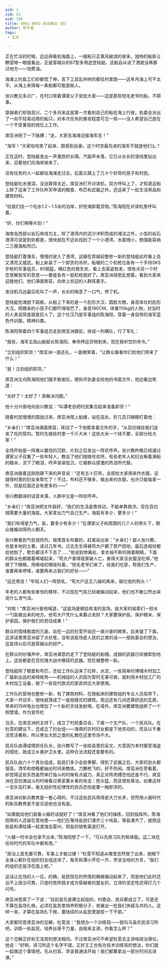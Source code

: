 ```yaml
---
aid: 2
zid: 61
uid: 108
title: 0002.0061-发动群众（四）
author: 吹牛者
tags: 
 - 正文

---
```




  正在忙活的时候，远远得看到海面上，一艘船只正乘风破浪的驶来，独特的船影让瞭望哨一眼就看出，正是穿越众的67型多用途登陆艇。这船自从进了港就没再挪过地方——怕费油。

  海滩上的盐工们却都慌了神，丢下工具乱哄哄的都往村里跑——这年月海上可不太平。从海上来得每一条船都可能是敌人。

  张兴教见多识广，在村口带着谭家父子安抚大家——这是那些短毛老爷的船，不碍事。

  穿越者们却很高兴，二个多月来这是第一次看到自己的船在海上行驶。执委会派出了一向不轻易动用的船只，对本次任务的重视程度可见一斑——没人希望自己是在一个不受重视的岗位上工作。

  席亚洲扬了一下胳膊：“走，大家去海滩迎接海军去！”

  “海军！”大家哈哈笑了起来，颇感到自豪。这个时空最先进的海军不就是他们么？

  正在这时，登陆艇发出一声激昂的长啸。汽笛声未落，它已从长长的浪线里钻出来，迎着他们向海岸驶来了。

  没有任务的人一起都往海滩走过去，后面又跟上了几十个好奇的孩子和村民。

  登陆艇吃水很深，没法靠得太近，席亚洲打开对讲机，双方呼叫上了，才知道这船上除了运来了工作队昨天申请的粮食、布匹和武器之外，还运来了一批生活用品和建筑材料。

  “给我们找一个吃水1.2－1.5米的泊岸，好抢滩卸载货物。”陈海阳在对讲机里呼叫着。

  “好，你们稍等片刻！”

  海南岛西部以岩石岸线为主，除了港湾内的泥沙冲积而成的滩涂之外，小型的岩石港湾可说是到处都是，很快就在不远处找到了一个小港湾，水面很小，勉强能容纳二三艘渔船而已。

  登陆艇打着慢车，慢慢的驶入了港湾，这艘在穿越前整修一新的登陆艇此时看上去又漂亮又威武。船上新装了一个卸货的吊杆。船楼的二个机枪位各有一个手持SKS步枪的军事组员，80钢盔，橘红色的救生衣，看上去英姿勃发，很有点另一个时空里解放军的意思——要是各有一挺机枪就好了。席亚洲胡思乱想着。看到大家来迎接他们，他们满面笑容，向岸上欢迎的人群挥着手。

  发动机马达最后吼叫了一声，长长的喘息了一口气，停了机。

  登陆艇抢滩放下跳板，从船上下来的是一个彪形大汉，圆脸大眼，身高体壮的彪形大汉。把跟来的小孩子们都吓得哑巴了，身高190CM，体重110kg的人物，对当时的人来说简直就是巨人了。这个壮汉乃是军事组的陈海阳，穿着一身自带的海军蓝色作训服，精神抖擞。

  陈海阳带着四个军事组员走到席亚洲跟前，排成一列横队，行了军礼：

  “报告，海军五指山艇艇长陈海阳，奉命押运货物到来，现在我听您的命令。”

  “立刻组织卸货！”席亚洲一面还礼，一面微笑着，“让群众看看你们给他们带来了什么！”

  “是！立刻组织卸货。”

  席亚洲又向陈海阳他们握手致谢后，便拆开执委会给他的书面文件，他边看边笑道：

  “太好了！太好了！真解决问题。”

  他十分兴奋地向张兴教说：“叫谭老伯把村民集合起来准备卸货！”

  随着村民慢慢的围拢过来，席亚洲爬上船楼，站在高处，好几百只眼睛盯着他：

  “乡亲们！”席亚洲满面笑容，挥动了一下他那拿着文件的手，“从百仞城给我们送来了吃的穿的。暂时先拨给村里一千斤大米！这些大米一个钱不要，全部分给大家！”

  全场开始是一阵难以置信的沉默，片刻之后发出一阵欢呼声。张兴教昨晚已经通过谭家父子召集了一些年轻人，教会了他们按暗号欢呼。有些老年人和妇女瞅着满船的粮米，流下了眼泪，呼声渐渐低沉，它被群众感激的热泪所代替。

  席亚洲接着这刚刚静下来的声音说：“还有五十匹布，全部给大家用来作衣服，这就得村里的妇女来帮忙了！不过，布料还不够多，做出来的衣服，也许只能每家一件，但是后面还会有更多的——”

  张兴教翻译的话音未落，人群中又是一阵欢呼声。

  “乡亲们！”席亚洲把文件装好，“我们的生活是靠劳动，不能单靠救济。现在百仞城需要大量的海盐。大家拿出力气自己生产。海盐有多少，要多少！”

  “我们有得是力气，盐，要多少有多少！”在谭家父子和周围的几个人的带头下，群众被煽动得热火朝天。

  张兴教看到气氛很热烈，按席首长布置的，赶紧站出来：“乡亲们！鄙人张兴教，也是本地的土著，读过几年书。过去生生得被苟大户霸了房产田地，最后连祖坟都给他刨了，欺负都活不下去了……”他说到惨痛处，拿衣袖不断的擦着眼睛，下面的群众也都跟着唏嘘起来，“苟大户害得我家破人亡，害得大家没衣服没吃得，”他擦了下眼睛，用嘶哑的喉咙叫着，“短毛老爷们来了，给我们吃穿，帮我们生产，谁要再来啰嗦，谁要再来占我们的好处——”

  “这还用说！”年轻人们一阵怒吼，“苟大户这王八操的再来，砸烂他的狗头！”

  年老的人都有些害怕的模样，不过现在气氛已经被煽动起来，他们也不敢公然出来说什么泄气话。

  “对啦！”席亚洲兴奋地喊道，“这盐场是朝廷核准的盐场，是大家的祖辈们一担水一勺盐做出来的地方。他苟大户凭什么来霸占发财？大家要保护盐，保护粮米，保护家园，保护我们的劳动成果！”

  群众的情绪极度的亢奋。站在一边的杜雯开始还一直兴奋的微笑，后来皱了下眉。这讲话里席亚洲留了点伏笔，没有说盐场是人民的之类的话——按执委会的想法，这盐场以后可是穿越众的财产。

  在群众的吵嚷声中，席亚洲满意的走下了登陆艇的船楼。成捆的武器已经被卸到地上。这些都是在百仞滩大战中缴获的武器。现在被整修一新。

  登陆艇除了粮食和布匹，还给工作队运来了红砖、水泥，一些简单的博铺木材加工厂最新出品的桌椅板凳——机械组的人员因为暂时无事可做，就利用木材加工厂的木材加工设备，做了一些现代款式的家具供应大家使用。

  工作队的营地也整修一新，有了建筑材料，在随船来的建筑组的专业人员指导下，大家一齐动手，很快就落成了一座炮楼式的建筑。周边还有几间还算舒适的瓦房。带来的15W电台也增加了一个新的天线发射塔。在墙外，席亚洲要建筑组修了一个照壁墙，作为宣传栏

  当天，在席亚洲的主持下，成立了村民委员会，下属一个生产队、一个民兵队。在杜雯的建议下，还成立了妇女组——海南的农村妇女都是下地劳动的，而且以干重活苦活著称，所以男女大防之类的礼教在这里市场不大。

  民兵队由谭成晴担任队长，张兴教写了一张给县里的呈文，大意因为本村屡受海盗的侵扰，故成立乡勇护卫乡里。这种合法流程还是要有的。

  民兵队由六十个青壮组成，盐民们多少会些拳脚，得到了武器之后，大家的劲头都很高，清早和傍晚都抽出时间来教练。刀舞枪飞的，好不热闹。席亚洲在旁看着，却觉得这些东西虽然单打独斗的时候有点威力，真正对阵肉搏恐怕还是不行。席亚洲在百仞滩战斗的时候看过黄家寨乡勇的攻击：势头猛，而且很有章法。如果这样一支队伍打来，毫无组织性纪律性的民兵恐怕是要一触即溃的。

  席亚洲对新兵教育是一套心得的，不过这些民兵用得是大刀长矛，贸然用火器时代的新兵教育是不是合适他也没有底。

  “如果能给他们装备火器的话就好了！”席亚洲看了他们的操练，回到指挥所。陈海阳带的人还留在营地里——他们在等待盐民们凑齐三十吨盐，等盐凑齐了，就把这些盐和谭桂璜一起渡海去雷州，把盐的销售渠道打开。

  “火器一时半会也拿不出来，”陈海阳想了一下，“可以先练习队列和体能。这二块在任何时代的军队中都有用。”

  “政治上首先要可靠，军事上才能过硬！”杜雯不知道从哪里忽然冒了出来，她眼下全身心都扑在组织妇女组这块了，每天和谭小芹在一齐，学说当地的方言，“我们的组织还是浮在面上呢。”

  这话让在场的人一征。的确，盐民现在的热情的确被煽动起来了，但是他们此时还谈不上政治可靠，只是时势所趋才成为穿越者的盟友的，立场的坚定性还得打几个问号。

  席亚洲思索了一下说：“目前首先是建立起组织。村委会、民兵都成立了，可是还不算在盐场扎根，必须在盐民里培养积极分子，发展出一批我们休戚与共的人。这样一来，才算在盐场扎下根，要陆续的从盐民里提拔一下干部。”

  大家都同意席亚洲的见解。杜雯说：“我想办一个训练班——就叫马袅农民讲习所吧。训练一些盐民，培养出骨干力量，由我来主讲。你看怎么样？”

  这个见解正好和王洛宾的想法相同。不过席亚洲可不希望杜雯去主讲啥政治理论。他说：“好啊，讲习所这个名字不错，正好王工也有办技术训练班的想法，你们就一起做这个事情吧。先从扫盲、学说普通话开始！我们都要拿出一部分时间去讲课。”


